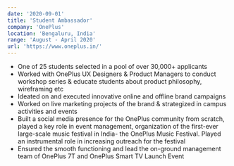 ```yaml
---
date: '2020-09-01'
title: 'Student Ambassador'
company: 'OnePlus'
location: 'Bengaluru, India'
range: 'August - April 2020'
url: 'https://www.oneplus.in/'
---
```


- One of 25 students selected in a pool of over 30,000+ applicants
- Worked with OnePlus UX Designers & Product Managers to conduct workshop series & educate students about product philosophy, wireframing etc
- Ideated on and executed innovative online and offline brand campaigns
- Worked on live marketing projects of the brand & strategized in campus activities and events
- Built a social media presence for the OnePlus community from scratch, played a key role in event management, organization of the first-ever large-scale music festival in India- the OnePlus Music Festival. Played an instrumental role in increasing outreach for the festival
- Ensured the smooth functioning and lead the on-ground management team of OnePlus 7T and OnePlus Smart TV Launch Event
